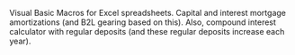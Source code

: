 Visual Basic Macros for Excel spreadsheets. Capital and interest mortgage amortizations (and B2L gearing based on this). Also, compound interest calculator with regular deposits (and these regular deposits increase each year).
